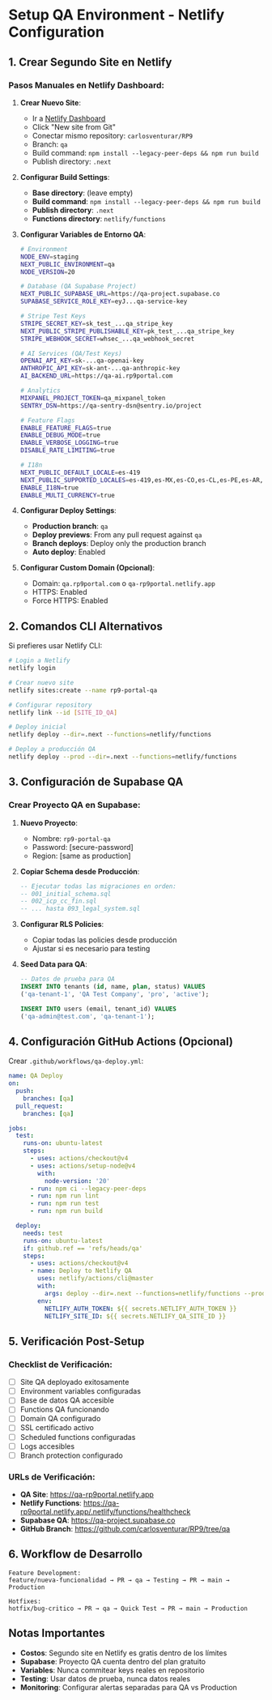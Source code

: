 # Setup QA Environment - Netlify Configuration

## 1. Crear Segundo Site en Netlify

### Pasos Manuales en Netlify Dashboard:

1. **Crear Nuevo Site**:
   - Ir a [Netlify Dashboard](https://app.netlify.com/)
   - Click "New site from Git"
   - Conectar mismo repository: `carlosventurar/RP9`
   - Branch: `qa`
   - Build command: `npm install --legacy-peer-deps && npm run build`
   - Publish directory: `.next`

2. **Configurar Build Settings**:
   - **Base directory**: (leave empty)
   - **Build command**: `npm install --legacy-peer-deps && npm run build`
   - **Publish directory**: `.next`
   - **Functions directory**: `netlify/functions`

3. **Configurar Variables de Entorno QA**:
   ```bash
   # Environment
   NODE_ENV=staging
   NEXT_PUBLIC_ENVIRONMENT=qa
   NODE_VERSION=20
   
   # Database (QA Supabase Project)
   NEXT_PUBLIC_SUPABASE_URL=https://qa-project.supabase.co
   SUPABASE_SERVICE_ROLE_KEY=eyJ...qa-service-key
   
   # Stripe Test Keys
   STRIPE_SECRET_KEY=sk_test_...qa_stripe_key
   NEXT_PUBLIC_STRIPE_PUBLISHABLE_KEY=pk_test_...qa_stripe_key
   STRIPE_WEBHOOK_SECRET=whsec_...qa_webhook_secret
   
   # AI Services (QA/Test Keys)
   OPENAI_API_KEY=sk-...qa-openai-key
   ANTHROPIC_API_KEY=sk-ant-...qa-anthropic-key
   AI_BACKEND_URL=https://qa-ai.rp9portal.com
   
   # Analytics
   MIXPANEL_PROJECT_TOKEN=qa_mixpanel_token
   SENTRY_DSN=https://qa-sentry-dsn@sentry.io/project
   
   # Feature Flags
   ENABLE_FEATURE_FLAGS=true
   ENABLE_DEBUG_MODE=true
   ENABLE_VERBOSE_LOGGING=true
   DISABLE_RATE_LIMITING=true
   
   # I18n
   NEXT_PUBLIC_DEFAULT_LOCALE=es-419
   NEXT_PUBLIC_SUPPORTED_LOCALES=es-419,es-MX,es-CO,es-CL,es-PE,es-AR,es-DO,en-US
   ENABLE_I18N=true
   ENABLE_MULTI_CURRENCY=true
   ```

4. **Configurar Deploy Settings**:
   - **Production branch**: `qa`
   - **Deploy previews**: From any pull request against `qa`
   - **Branch deploys**: Deploy only the production branch
   - **Auto deploy**: Enabled

5. **Configurar Custom Domain (Opcional)**:
   - Domain: `qa.rp9portal.com` o `qa-rp9portal.netlify.app`
   - HTTPS: Enabled
   - Force HTTPS: Enabled

## 2. Comandos CLI Alternativos

Si prefieres usar Netlify CLI:

```bash
# Login a Netlify
netlify login

# Crear nuevo site
netlify sites:create --name rp9-portal-qa

# Configurar repository
netlify link --id [SITE_ID_QA]

# Deploy inicial
netlify deploy --dir=.next --functions=netlify/functions

# Deploy a producción QA
netlify deploy --prod --dir=.next --functions=netlify/functions
```

## 3. Configuración de Supabase QA

### Crear Proyecto QA en Supabase:

1. **Nuevo Proyecto**:
   - Nombre: `rp9-portal-qa`
   - Password: [secure-password]
   - Region: [same as production]

2. **Copiar Schema desde Producción**:
   ```sql
   -- Ejecutar todas las migraciones en orden:
   -- 001_initial_schema.sql
   -- 002_icp_cc_fin.sql
   -- ... hasta 093_legal_system.sql
   ```

3. **Configurar RLS Policies**:
   - Copiar todas las policies desde producción
   - Ajustar si es necesario para testing

4. **Seed Data para QA**:
   ```sql
   -- Datos de prueba para QA
   INSERT INTO tenants (id, name, plan, status) VALUES 
   ('qa-tenant-1', 'QA Test Company', 'pro', 'active');
   
   INSERT INTO users (email, tenant_id) VALUES 
   ('qa-admin@test.com', 'qa-tenant-1');
   ```

## 4. Configuración GitHub Actions (Opcional)

Crear `.github/workflows/qa-deploy.yml`:

```yaml
name: QA Deploy
on:
  push:
    branches: [qa]
  pull_request:
    branches: [qa]

jobs:
  test:
    runs-on: ubuntu-latest
    steps:
      - uses: actions/checkout@v4
      - uses: actions/setup-node@v4
        with:
          node-version: '20'
      - run: npm ci --legacy-peer-deps
      - run: npm run lint
      - run: npm run test
      - run: npm run build

  deploy:
    needs: test
    runs-on: ubuntu-latest
    if: github.ref == 'refs/heads/qa'
    steps:
      - uses: actions/checkout@v4
      - name: Deploy to Netlify QA
        uses: netlify/actions/cli@master
        with:
          args: deploy --dir=.next --functions=netlify/functions --prod
        env:
          NETLIFY_AUTH_TOKEN: ${{ secrets.NETLIFY_AUTH_TOKEN }}
          NETLIFY_SITE_ID: ${{ secrets.NETLIFY_QA_SITE_ID }}
```

## 5. Verificación Post-Setup

### Checklist de Verificación:

- [ ] Site QA deployado exitosamente
- [ ] Environment variables configuradas
- [ ] Base de datos QA accesible
- [ ] Functions QA funcionando
- [ ] Domain QA configurado
- [ ] SSL certificado activo
- [ ] Scheduled functions configuradas
- [ ] Logs accesibles
- [ ] Branch protection configurado

### URLs de Verificación:

- **QA Site**: https://qa-rp9portal.netlify.app
- **Netlify Functions**: https://qa-rp9portal.netlify.app/.netlify/functions/healthcheck
- **Supabase QA**: https://qa-project.supabase.co
- **GitHub Branch**: https://github.com/carlosventurar/RP9/tree/qa

## 6. Workflow de Desarrollo

```
Feature Development:
feature/nueva-funcionalidad → PR → qa → Testing → PR → main → Production

Hotfixes:
hotfix/bug-critico → PR → qa → Quick Test → PR → main → Production
```

## Notas Importantes

- **Costos**: Segundo site en Netlify es gratis dentro de los límites
- **Supabase**: Proyecto QA cuenta dentro del plan gratuito
- **Variables**: Nunca commitear keys reales en repositorio
- **Testing**: Usar datos de prueba, nunca datos reales
- **Monitoring**: Configurar alertas separadas para QA vs Production